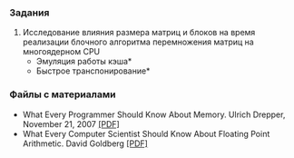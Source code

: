 ### Задания
1. Исследование влияния размера матриц и блоков на время реализации блочного алгоритма
перемножения матриц на многоядерном CPU
   * Эмуляция работы кэша*
   * Быстрое транспонирование*

### Файлы с материалами
* What Every Programmer Should Know About Memory. Ulrich Drepper, November 21, 2007 [[PDF]](https://people.freebsd.org/~lstewart/articles/cpumemory.pdf)
* What Every Computer Scientist Should Know About Floating Point Arithmetic. David Goldberg
 [[PDF]](https://cr.yp.to/2005-590/goldberg.pdf)
